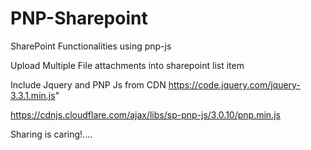# PNP-Sharepoint
SharePoint Functionalities using pnp-js

Upload Multiple File attachments into sharepoint list item

Include Jquery and PNP Js from CDN
https://code.jquery.com/jquery-3.3.1.min.js" 

https://cdnjs.cloudflare.com/ajax/libs/sp-pnp-js/3.0.10/pnp.min.js


Sharing is caring!....

